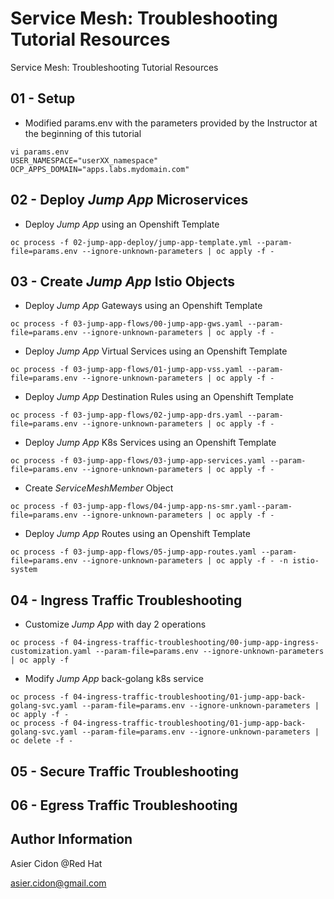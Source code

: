 # Service Mesh: Troubleshooting Tutorial Resources

Service Mesh: Troubleshooting Tutorial Resources

## 01 - Setup

- Modified params.env with the parameters provided by the Instructor at the beginning of this tutorial

```$bash
vi params.env
USER_NAMESPACE="userXX_namespace"
OCP_APPS_DOMAIN="apps.labs.mydomain.com"
```

## 02 - Deploy _Jump App_ Microservices

- Deploy _Jump App_ using an Openshift Template 

```$bash
oc process -f 02-jump-app-deploy/jump-app-template.yml --param-file=params.env --ignore-unknown-parameters | oc apply -f -
```

## 03 - Create _Jump App_ Istio Objects

- Deploy _Jump App_ Gateways using an Openshift Template 

```$bash
oc process -f 03-jump-app-flows/00-jump-app-gws.yaml --param-file=params.env --ignore-unknown-parameters | oc apply -f -
```

- Deploy _Jump App_ Virtual Services using an Openshift Template 

```$bash
oc process -f 03-jump-app-flows/01-jump-app-vss.yaml --param-file=params.env --ignore-unknown-parameters | oc apply -f -
```

- Deploy _Jump App_ Destination Rules using an Openshift Template 

```$bash
oc process -f 03-jump-app-flows/02-jump-app-drs.yaml --param-file=params.env --ignore-unknown-parameters | oc apply -f -
```

- Deploy _Jump App_ K8s Services using an Openshift Template 

```$bash
oc process -f 03-jump-app-flows/03-jump-app-services.yaml --param-file=params.env --ignore-unknown-parameters | oc apply -f -
```

- Create _ServiceMeshMember_ Object 

```$bash
oc process -f 03-jump-app-flows/04-jump-app-ns-smr.yaml--param-file=params.env --ignore-unknown-parameters | oc apply -f -
```

- Deploy _Jump App_ Routes using an Openshift Template 

```$bash
oc process -f 03-jump-app-flows/05-jump-app-routes.yaml --param-file=params.env --ignore-unknown-parameters | oc apply -f - -n istio-system
```

## 04 - Ingress Traffic Troubleshooting 

- Customize _Jump App_ with day 2 operations

```$bash
oc process -f 04-ingress-traffic-troubleshooting/00-jump-app-ingress-customization.yaml --param-file=params.env --ignore-unknown-parameters | oc apply -f 
```

- Modify _Jump App_ back-golang k8s service

```$bash
oc process -f 04-ingress-traffic-troubleshooting/01-jump-app-back-golang-svc.yaml --param-file=params.env --ignore-unknown-parameters | oc apply -f -
oc process -f 04-ingress-traffic-troubleshooting/01-jump-app-back-golang-svc.yaml --param-file=params.env --ignore-unknown-parameters | oc delete -f -
```

## 05 - Secure Traffic Troubleshooting 

 

## 06 - Egress Traffic Troubleshooting 


## Author Information

Asier Cidon @Red Hat

asier.cidon@gmail.com
